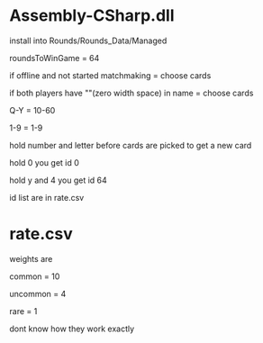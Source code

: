 # Assembly-CSharp.dll

install into Rounds/Rounds_Data/Managed

roundsToWinGame = 64

if offline and not started matchmaking = choose cards

if both players have "​"(zero width space) in name = choose cards

Q-Y = 10-60

1-9 = 1-9

hold number and letter before cards are picked to get a new card 

hold 0 you get id 0

hold y and 4 you get id 64

id list are in rate.csv

# rate.csv

weights are

common = 10

uncommon = 4

rare = 1

dont know how they work exactly
